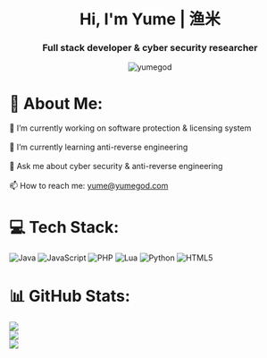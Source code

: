 <h1 align="center">Hi, I'm Yume | 渔米</h1>
<h3 align="center">Full stack developer & cyber security researcher</h3>

<p align="center"> <img src="https://visitcount.itsvg.in/api?id=YumeGod&icon=7&color=12" alt="yumegod" /> </p>


# 💫 About Me:
🔭 I’m currently working on software protection & licensing system<br><br>🌱 I’m currently learning anti-reverse engineering<br><br>💬 Ask me about cyber security & anti-reverse engineering <br><br>📫 How to reach me: yume@yumegod.com


# 💻 Tech Stack:
![Java](https://img.shields.io/badge/java-%23ED8B00.svg?style=for-the-badge&logo=java&logoColor=white) ![JavaScript](https://img.shields.io/badge/javascript-%23323330.svg?style=for-the-badge&logo=javascript&logoColor=%23F7DF1E) ![PHP](https://img.shields.io/badge/php-%23777BB4.svg?style=for-the-badge&logo=php&logoColor=white) ![Lua](https://img.shields.io/badge/lua-%232C2D72.svg?style=for-the-badge&logo=lua&logoColor=white) ![Python](https://img.shields.io/badge/python-3670A0?style=for-the-badge&logo=python&logoColor=ffdd54) ![HTML5](https://img.shields.io/badge/html5-%23E34F26.svg?style=for-the-badge&logo=html5&logoColor=white)
# 📊 GitHub Stats:
![](https://github-readme-stats.vercel.app/api?username=YumeGod&theme=nord&hide_border=false&include_all_commits=true&count_private=true)<br/>
![](https://github-readme-streak-stats.herokuapp.com/?user=YumeGod&theme=nord&hide_border=false)<br/>
![](https://github-readme-stats.vercel.app/api/top-langs/?username=YumeGod&theme=nord&hide_border=false&include_all_commits=true&count_private=true&layout=compact)

